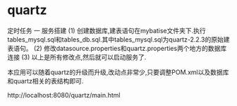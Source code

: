 # quartz
定时任务
一 服务搭建
(1) 创建数据库,建表语句在mybatise文件夹下.执行tables_mysql.sql和tables_db.sql.其中tables_mysql.sql为quartz-2.2.3的原始建表语句。
(2) 修改datasource.properties和quartz.properties两个地方的数据库连接
(3) 以上是所有修改点,然后就可以启动服务了.

本应用可以随着quartz的升级而升级,改动点非常少,只要调整POM.xml以及数据库和quartz相关的表结构即可.


http://localhost:8080/quartz/main.html